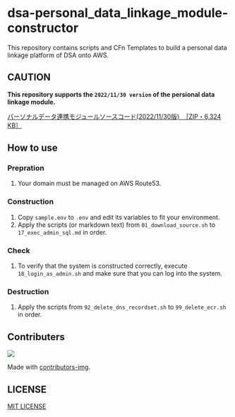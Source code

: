 # dsa-personal\_data\_linkage\_module-constructor

This repository contains scripts and CFn Templates to build a personal data linkage platform of DSA onto AWS.

## CAUTION
**This repository supports the `2022/11/30 version` of the persional data linkage module.**

[パーソナルデータ連携モジュールソースコード(2022/11/30版)　［ZIP・6,324 KB］](https://data-society-alliance.org/wp-content/uploads/2022/11/%E3%83%91%E3%83%BC%E3%82%BD%E3%83%8A%E3%83%AB%E3%83%87%E3%83%BC%E3%82%BF%E9%80%A3%E6%90%BA%E3%83%A2%E3%82%B8%E3%83%A5%E3%83%BC%E3%83%AB_%E3%82%BD%E3%83%BC%E3%82%B9%E3%82%B3%E3%83%BC%E3%83%89.zip)

## How to use
### Prepration
1. Your domain must be managed on AWS Route53.

### Construction
1. Copy `sample.env` to `.env` and edit its variables to fit your environment.
1. Apply the scripts (or markdown text) from `01_download_source.sh` to `17_exec_admin_sql.md` in order.

### Check
1. To verify that the system is constructed correctly, execute `18_login_as_admin.sh` and make sure that you can log into the system.

### Destruction
1. Apply the scripts from `92_delete_dns_recordset.sh` to `99_delete_ecr.sh` in order.

## Contributers

<a href="https://github.com/c-3lab/dsa-personal_data_linkage_module-constructor/graphs/contributors">
  <img src="https://contributors-img.web.app/image?repo=c-3lab/dsa-personal_data_linkage_module-constructor" />
</a>

Made with [contributors-img](https://contributors-img.web.app).

## LICENSE

[MIT LICENSE](./LICENSE)

